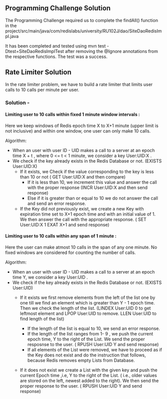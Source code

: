   
## Programming Challenge Solution


The Programming Challenge required us to complete the findAll() function in the project/src/main/java/com/redislabs/university/RU102J/dao/SiteDaoRedisImpl.java 
  


It has been completed and tested using mvn test -Dtest=SiteDaoRedisImplTest after removing the @Ignore annotations from the respective functions. The test was a success.

## Rate Limiter Solution

In the rate limiter problem, we have to build a rate limiter that limits user calls to 10 calls per minute per user.

### Solution - 

#### Limiting user to 10 calls within fixed 1 minute window intervals :

Here we keep windows of Redis epoch time X to X+1 minute (upper limit is not inclusive) and within one window, one user can only make 10 calls.

Algorithm:
- When an user with user ID - UID makes a call to a server at an epoch time X + t , where 0 <= t < 1 minute, we consider a key User:UID:X .
- We check if the key already exists in the Redis Database or not. (EXISTS User:UID:X)
	- If it exists, we Check if the value corresponding to the key is less than 10 or not ( GET User:UID:X and then compare)
		- If it is less than 10, we increment this value and answer the call with the proper response (INCR User:UID:X and then send response)
		- Else if it is greater than or equal to 10 we do not answer the call and send an error response.
	- If the Key did not previously exist, we create a new Key with expiration time set to X+1 epoch time and with an initial value of 1. We then answer the call with the appropriate response. ( SET User:UID:X 1 EXAT X+1 and send response)
	
	



#### Limiting user to 10 calls within any span of 1 minute :

Here the user can make atmost 10 calls in the span of any one minute. No fixed windows are considered for counting the number of calls. 

Algorithm:

- When an user with user ID - UID makes a call to a server at an epoch time Y, we consider a key User:UID .
- We check if the key already exists in the Redis Database or not. (EXISTS User:UID)
	- If it exists we first remove elements from the left of the list one by one till we find an element which is greater than Y - 1 epoch time. Then we check the length of the list. 
	(LINDEX User:UID 0 to get leftmost element and LPOP User:UID to remove. LLEN User:UID to find length of the list)
	
		- If the length of the list is equal to 10, we send an error response.
		- If the length of the list ranges from 1- 9 , we push the current epoch time, Y to the right of the List. We send the proper resposnse to the user. ( RPUSH User:UID Y and send response)
		- If all elements of the List were removed, we have to proceed as if the Key does not exist and do the instruction that follows, because Redis removes empty Lists from Database.
	- If it does not exist we create a List with the given key and push the current Epoch time ,i.e, Y to the right of the List. ( i.e., older values are stored on the left, newest added to the right). We then send the proper response to the user. ( RPUSH User:UID Y and send response)
	

